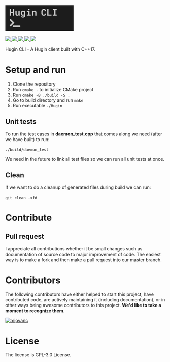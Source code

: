 <img height="80" src="hugin-cli-logo.png">

<p>
<a href="https://github.com/mjovanc/hugin-cli/actions">
    <img src="https://github.com/mjovanc/hugin-cli/actions/workflows/main-ci.yml/badge.svg">
</a>
<a href="https://github.com/mjovanc/hugin-cli/issues">
    <img src="https://img.shields.io/github/issues/mjovanc/hugin-cli">
</a>
<a href="https://github.com/mjovanc/hugin-cli/pulls">
    <img src="https://img.shields.io/github/issues-pr/mjovanc/hugin-cli">
</a>
<a href="https://github.com/mjovanc/hugin-cli/commits/main">
    <img src="https://img.shields.io/github/commit-activity/m/mjovanc/hugin-cli">
</a>
<a href="https://github.com/mjovanc/hugin-cli/graphs/contributors">
    <img src="https://img.shields.io/github/contributors/mjovanc/hugin-cli">
</a>
</p>

Hugin CLI - A Hugin client built with C++17. 

# Setup and run

1. Clone the repository
2. Run `cmake .` to initialize CMake project
3. Run `cmake -B ./build -S .`
4. Go to build directory and run `make`
5. Run executable `./Hugin`

## Unit tests

To run the test cases in **daemon_test.cpp** that comes along we need (after we have built) to run:

`./build/daemon_test`

We need in the future to link all test files so we can run all unit tests at once.

## Clean 

If we want to do a cleanup of generated files during build we can run:

`git clean -xfd`

# Contribute

## Pull request

I appreciate all contributions whether it be small changes such as documentation of source code to major improvement of code. The easiest way is to make a fork and then make a pull request into our master branch. 

# Contributors

The following contributors have either helped to start this project, have contributed
code, are actively maintaining it (including documentation), or in other ways
being awesome contributors to this project. **We'd like to take a moment to recognize them.**

[<img src="https://github.com/mjovanc.png?size=72" alt="mjovanc" width="72">](https://github.com/mjovanc)

# License

The license is GPL-3.0 License.
